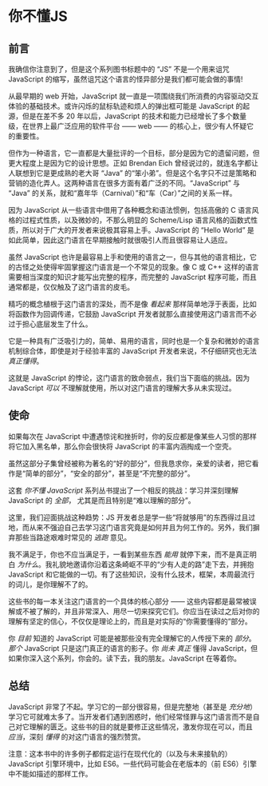 # 你不懂JS

## 前言

我确信你注意到了，但是这个系列图书标题中的 “JS” 不是一个用来诅咒 JavaScript 的缩写，虽然诅咒这个语言的怪异部分是我们都可能会做的事情!

从最早期的 web 开始，JavaScript 就一直是一项围绕我们所消费的内容驱动交互体验的基础技术。或许闪烁的鼠标轨迹和烦人的弹出框可能是 JavaScript 的起源，但是在差不多 20 年以后，JavaScript 的技术和能力已经增长了多个数量级，在世界上最广泛应用的软件平台 —— web —— 的核心上，很少有人怀疑它的重要性。

但作为一种语言，它一直都是大量批评的一个目标，部分是因为它的遗留问题，但更大程度上是因为它的设计思想。正如 Brendan Eich 曾经说过的，就连名字都让人联想到它是更成熟的老大哥 “Java” 的“笨小弟”。但是这个名字只不过是策略和营销的造化弄人。这两种语言在很多方面有着广泛的不同。“JavaScript” 与 “Java” 的关系，就和“嘉年华（Carnival）”和“车（Car）”之间的关系一样。

因为 JavaScript 从一些语言中借用了各种概念和语法惯例，包括高傲的 C 语言风格的过程式性质，以及微妙的，不那么明显的 Scheme/Lisp 语言风格的函数式性质，所以对于广大的开发者来说极其容易上手。JavaScript 的 “Hello World” 是如此简单，因此这门语言在早期接触时就很吸引人而且很容易让人适应。

虽然 JavaScript 也许是最容易上手和使用的语言之一，但与其他的语言相比，它的古怪之处使得牢固掌握这门语言是一个不常见的现象。像 C 或 C++ 这样的语言需要相当深度的知识才能写出完整的程序，而完整的 JavaScript 程序可能，而且通常都是，仅仅触及了这门语言的皮毛。

精巧的概念植根于这门语言的深处，而不是像 *看起来* 那样简单地浮于表面，比如将函数作为回调传递，它鼓励 JavaScript 开发者就那么直接使用这门语言而不必过于担心底层发生了什么。

它是一种具有广泛吸引力的，简单、易用的语言，同时也是一个复杂和微妙的语言机制综合体，即使是对于经验丰富的 JavaScript 开发者来说，不仔细研究也无法 *真正懂得*。

这就是 JavaScript 的悖论，这门语言的致命弱点，我们当下面临的挑战。因为 JavaScript *可以* 不理解就使用，所以对这门语言的理解大多从未实现过。

## 使命

如果每次在 JavaScript 中遭遇惊诧和挫折时，你的反应都是像某些人习惯的那样将它加入黑名单，那么你会很快将 JavaScript 的丰富内涵掏成一个空壳。

虽然这部分子集曾经被称为著名的“好的部分”，但我恳求你，亲爱的读者，把它看作是“简单的部分”，“安全的部分”，甚至是“不完整的部分”。

这套 *你不懂 JavaScript* 系列丛书提出了一个相反的挑战：学习并深刻理解 JavaScript 的 *全部*， 尤其是而且特别是“难以理解的部分”。

这里，我们迎面挑战这种趋势：JS 开发者总是学一些“将就够用”的东西得过且过地，而从来不强迫自己去学习这门语言究竟是如何并且为何工作的。另外，我们摒弃那些当路途艰难时常见的 *逃跑* 意见。

我不满足于，你也不应当满足于，一看到某些东西 *能用* 就停下来，而不是真正明白 *为什么*。我礼貌地邀请你沿着这条崎岖不平的“少有人走的路”走下去，并拥抱 JavaScript 和它能做的一切。有了这些知识，没有什么技术，框架，本周最流行的词儿，是你理解不了的。

这些书的每一本关注这门语言的一个具体的核心部分 —— 这些内容都是最常被误解或不被了解的，并且非常深入、用尽一切来探究它们。你应当在读过之后对你的理解有坚定的信心，不仅仅是理论上的，而且是对实际的“你需要懂得的”部分。

你 *目前* 知道的 JavaScript 可能是被那些没有完全理解它的人传授下来的 *部分*。*那个*  JavaScript 只是这门真正的语言的影子。你 *尚未*  *真正* 懂得 JavaScript，但如果你深入这个系列，你会的。读下去，我的朋友。JavaScript 在等着你。

## 总结

JavaScript 非常了不起。学习它的一部分很容易，但是完整地（甚至是 *充分地*）学习它可就难太多了。当开发者们遇到困惑时，他们经常怪罪与这门语言而不是自己对它理解的匮乏。这些书的目的就是要修正这些情况，激发你现在可以，而且 *应当*，深刻 *懂得* 的对这门语言的强烈赞赏。

注意：这本书中的许多例子都假定运行在现代化的（以及与未来接轨的）JavaScript 引擎环境中，比如 ES6。一些代码可能会在老版本的（前 ES6）引擎中不能如描述的那样工作。
